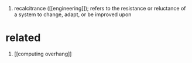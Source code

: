 1. recalcitrance ([[engineering]]); refers to the resistance or reluctance of a system to change, adapt, or be improved upon

# related
1. [[computing overhang]]